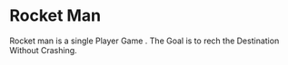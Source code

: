 # Rocket Man


Rocket man is a single Player Game . The Goal is to rech the Destination Without Crashing.
